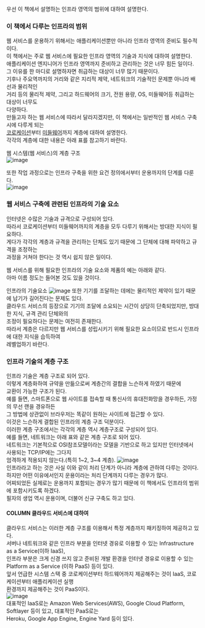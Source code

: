 우선 이 책에서 설명하는 인프라 영역의 범위에 대하여 설명한다.  
### 이 책에서 다루는 인프라의 범위
웹 서비스를 운용하기 위해서는 애플리케이션뿐만 아니라 인프라 영역의 준비도 필수적이다.  
이 책에서는 주로 웹 서비스에 필요한 인프라 영역의 기술과 지식에 대하여 설명한다.  
애플리케이션 엔지니어가 인프라 영역까지 준비하고 관리하는 것은 너무 힘든 일이다.  
그 이유를 한 마디로 설명하자면 취급하는 대상이 너무 많기 때문이다.  
기후나 주요역까지의 거리와 같은 지리적 제약, 네트워크의 기술적인 문제뿐 아니라 배선과 물리적인  
거리 등의 물리적 제약, 그리고 하드웨어의 크기, 전원 용량, OS, 미들웨어등 취급하는 대상이 너무도  
다양하다.  
만들고자 하는 웹 서비스에 따라서 달라지겠지만, 이 책에서는 일반적인 웹 서비스 구축 시에 다루게 되는  
[코로케이션](https://server-talk.tistory.com/131)부터 [미들웨어](https://m.blog.naver.com/PostView.naver?isHttpsRedirect=true&blogId=edusns1&logNo=221069285964)까지 계층에 대하여 설명한다.  
각각의 계층에 대한 내용은 아래 표를 참고하기 바란다. 
  
웹 시스템(웹 서비스)의 계층 구조  
![image](https://user-images.githubusercontent.com/33191974/128532561-8179e9d0-92cc-4070-966c-c0f383264232.png)

또한 작업 과정으로는 인프라 구축을 위한 요건 정의에서부터 운용까지의 단계를 다룬다.  
![image](https://user-images.githubusercontent.com/33191974/128534075-c25fb9c1-9bfa-4a9e-bff8-346251e8d5c2.png)

### 웹 서비스 구축에 관련된 인프라의 기술 요소
인터넷은 수많은 기술과 규격으로 구성되어 있다.  
따라서 코로케이션부터 미들웨어까지의 계층을 모두 다루기 위해서는 방대한 지식이 필요하다.  
게다가 각각의 계층과 규격을 관리하는 단체도 있기 때문에 그 단체에 대해 파악하고 규격을 조정하는  
과정을 거쳐야 한다는 것 역시 쉽지 않은 일이다.  
  
웹 서비스를 위해 필요한 인프라의 기술 요소와 제품의 예는 아래와 같다.  
아마 이름 정도는 들어본 것도 있을 것이다.  
  
인프라의 기술요소
![image](https://user-images.githubusercontent.com/33191974/128536075-c5aa8aef-4922-4a9d-b9a8-f16705270af2.png)
또한 기기를 조달하는 데에는 물리적인 제약이 있기 때문에 납기가 길어진다는 문제도 있다.  
클라우드 서비스의 등장으로 기기의 조달에 소요되는 시간이 상당히 단축되었지만, 방대한 지식, 규격 관리 단체와의  
조정이 필요하다는 문제는 여전히 존재한다.  
따라서 계층은 다르지만 웹 서비스를 성립시키기 위해 필요한 요소이므로 반드시 인프라에 대한 지식을 습득하여  
레벨업하기 바란다.  

### 인프라 기술의 계층 구조
인프라 기술은 계층 구조로 되어 있다.  
이렇게 계층화하여 규약을 만듦으로써 계층간의 결합을 느슨하게 하였기 때문에  
교환이 가능한 구조가 된다.  
예를 들면, 스마트폰으로 웹 사이트를 접속할 때 통신사의 휴대전화망을 경우하든, 가정의 무선 랜을 경유하든  
그 방법에 상관없이 브라우저는 똑같이 원하는 사이트에 접근할 수 있다.  
이것은 느슨하게 결합된 인프라의 계층 구조 덕분이다.  
이러한 계층 구조에서는 각각의 계층 역시 계층구조로 구성되어 있다.   
예를 들면, 네트워크는 아래 표와 같은 계층 구조로 되어 있다.   
네트워크는 기본적으로 OSI참조모델이라는 모델을 기반으로 하고 있지만 인터넷에서 사용되는 TCP/IP에는 그다지  
엄격하게 적용되지 않는다.(특히 1~2, 3~4 계층).
![image](https://user-images.githubusercontent.com/33191974/128599216-fd69486a-2d51-4039-947f-694ccee66eea.png)  
인프라라고 하는 것은 사실 이와 같이 처리 단계가 아니라 계층에 관하여 다루는 것이다.  
하지만 어떤 이유에서인지 운용이라는 처리 단계까지 다루는 경우가 많다.  
어찌되었든 실제로는 운용까지 포함되는 경우가 많기 때문에 이 책에서도 인프라의 범위에 포함시키도록 하겠다.  
필자의 생업 역시 운용이며, 더불어 신규 구축도 하고 있다.  

#### COLUMN 클라우드 서비스에 대하여
클라우드 서비스는 이러한 계층 구조를 이용해서 특정 계층까지 패키징하여 제공하고 있다.  
서버나 네트워크와 같은 인프라 부분을 인터넷 경유로 이용할 수 있는 Infrastructure as a Service(이하 IaaS),  
인프라 부분은 크게 신경 쓰지 않고 준비된 개발 환경을 인터넷 경유로 이용할 수 있는 Platform as a Service
(이하 PaaS) 등이 있다.   
앞서 언급한 시스템 스택 중 코로케이션부터  하드웨어까지 제공해주는 것이 IaaS, 코로케이션부터 애플리케이션 실행  
환경까지 제공해주는 것이 PaaS이다.  
![image](https://user-images.githubusercontent.com/33191974/128599534-75cbd53e-8c5a-40a2-ab0a-75cfd056da17.png)  
대표적인 IaaS로는 Amazon Web Services(AWS), Google Cloud Platform, Softlayer 등이 있고, 대표적인 PaaS로는  
Heroku, Google App Engine, Engine Yard 등이 있다.  





















